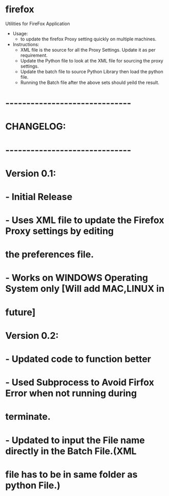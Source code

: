 # firefox
Utilities for FireFox Application

  - Usage:
      - to update the firefox Proxy setting quickly on multiple machines.
  - Instructions:
      - XML file is the source for all the Proxy Settings. Update it as per requirement.
      - Update the Python file to look at the XML file for sourcing the proxy settings.
      - Update the batch file to source Python Library then load the python file.
      - Running the Batch file after the above sets should yeild the result.
  

# ------------------------------
#	CHANGELOG:
# ------------------------------ 
#   Version 0.1:
#			 -  Initial Release
#			 -  Uses XML file to update the Firefox Proxy settings by editing
#				the preferences file.
#			 -  Works on WINDOWS Operating System only [Will add MAC,LINUX in 
#				future]
#
#	  Version 0.2:
#			 -	Updated code to function better
#			 -	Used Subprocess to Avoid Firfox Error when not running during
#				terminate.
#			 -	Updated to input the File name directly in the Batch File.(XML
#				file has to be in same folder as python File.)
